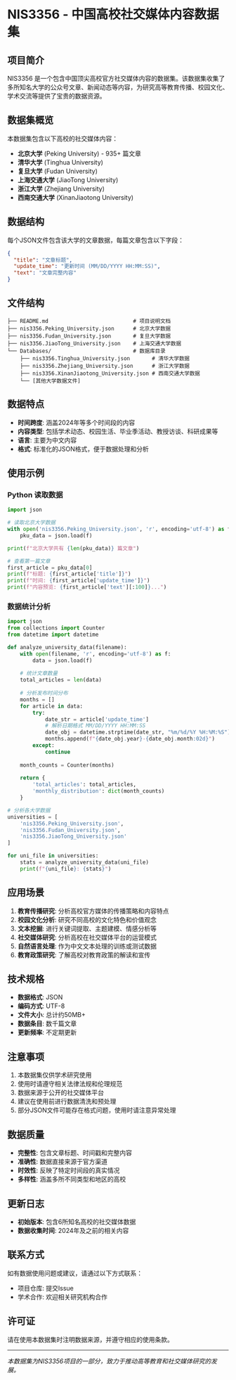# NIS3356 - 中国高校社交媒体内容数据集

## 项目简介

NIS3356 是一个包含中国顶尖高校官方社交媒体内容的数据集。该数据集收集了多所知名大学的公众号文章、新闻动态等内容，为研究高等教育传播、校园文化、学术交流等提供了宝贵的数据资源。

## 数据集概览

本数据集包含以下高校的社交媒体内容：

- **北京大学** (Peking University) - 935+ 篇文章
- **清华大学** (Tinghua University) 
- **复旦大学** (Fudan University)
- **上海交通大学** (JiaoTong University)  
- **浙江大学** (Zhejiang University)
- **西南交通大学** (XinanJiaotong University)

## 数据结构

每个JSON文件包含该大学的文章数据，每篇文章包含以下字段：

```json
{
  "title": "文章标题",
  "update_time": "更新时间 (MM/DD/YYYY HH:MM:SS)",
  "text": "文章完整内容"
}
```

## 文件结构

```
├── README.md                           # 项目说明文档
├── nis3356.Peking_University.json      # 北京大学数据
├── nis3356.Fudan_University.json       # 复旦大学数据  
├── nis3356.JiaoTong_University.json    # 上海交通大学数据
└── Databases/                          # 数据库目录
    ├── nis3356.Tinghua_University.json       # 清华大学数据
    ├── nis3356.Zhejiang_University.json      # 浙江大学数据
    ├── nis3356.XinanJiaotong_University.json # 西南交通大学数据
    └── [其他大学数据文件]
```

## 数据特点

- **时间跨度**: 涵盖2024年等多个时间段的内容
- **内容类型**: 包括学术动态、校园生活、毕业季活动、教授访谈、科研成果等
- **语言**: 主要为中文内容
- **格式**: 标准化的JSON格式，便于数据处理和分析

## 使用示例

### Python 读取数据

```python
import json

# 读取北京大学数据
with open('nis3356.Peking_University.json', 'r', encoding='utf-8') as f:
    pku_data = json.load(f)

print(f"北京大学共有 {len(pku_data)} 篇文章")

# 查看第一篇文章
first_article = pku_data[0]
print(f"标题: {first_article['title']}")
print(f"时间: {first_article['update_time']}")
print(f"内容预览: {first_article['text'][:100]}...")
```

### 数据统计分析

```python
import json
from collections import Counter
from datetime import datetime

def analyze_university_data(filename):
    with open(filename, 'r', encoding='utf-8') as f:
        data = json.load(f)
    
    # 统计文章数量
    total_articles = len(data)
    
    # 分析发布时间分布
    months = []
    for article in data:
        try:
            date_str = article['update_time']
            # 解析日期格式 MM/DD/YYYY HH:MM:SS
            date_obj = datetime.strptime(date_str, "%m/%d/%Y %H:%M:%S")
            months.append(f"{date_obj.year}-{date_obj.month:02d}")
        except:
            continue
    
    month_counts = Counter(months)
    
    return {
        'total_articles': total_articles,
        'monthly_distribution': dict(month_counts)
    }

# 分析各大学数据
universities = [
    'nis3356.Peking_University.json',
    'nis3356.Fudan_University.json',
    'nis3356.JiaoTong_University.json'
]

for uni_file in universities:
    stats = analyze_university_data(uni_file)
    print(f"{uni_file}: {stats}")
```

## 应用场景

1. **教育传播研究**: 分析高校官方媒体的传播策略和内容特点
2. **校园文化分析**: 研究不同高校的文化特色和价值观念
3. **文本挖掘**: 进行关键词提取、主题建模、情感分析等
4. **社交媒体研究**: 分析高校在社交媒体平台的运营模式
5. **自然语言处理**: 作为中文文本处理的训练或测试数据
6. **教育政策研究**: 了解高校对教育政策的解读和宣传

## 技术规格

- **数据格式**: JSON
- **编码方式**: UTF-8
- **文件大小**: 总计约50MB+
- **数据条目**: 数千篇文章
- **更新频率**: 不定期更新

## 注意事项

1. 本数据集仅供学术研究使用
2. 使用时请遵守相关法律法规和伦理规范
3. 数据来源于公开的社交媒体平台
4. 建议在使用前进行数据清洗和预处理
5. 部分JSON文件可能存在格式问题，使用时请注意异常处理

## 数据质量

- **完整性**: 包含文章标题、时间戳和完整内容
- **准确性**: 数据直接来源于官方渠道
- **时效性**: 反映了特定时间段的真实情况
- **多样性**: 涵盖多所不同类型和地区的高校

## 更新日志

- **初始版本**: 包含6所知名高校的社交媒体数据
- **数据收集时间**: 2024年及之前的相关内容

## 联系方式

如有数据使用问题或建议，请通过以下方式联系：
- 项目仓库: 提交Issue
- 学术合作: 欢迎相关研究机构合作

## 许可证

请在使用本数据集时注明数据来源，并遵守相应的使用条款。

---

*本数据集为NIS3356项目的一部分，致力于推动高等教育和社交媒体研究的发展。*